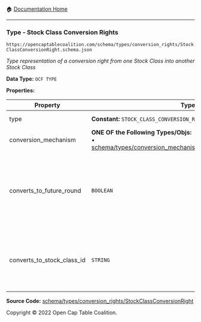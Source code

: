 :house: [Documentation Home](../../../../README.md)

---

### Type - Stock Class Conversion Rights

`https://opencaptablecoalition.com/schema/types/conversion_rights/StockClassConversionRight.schema.json`

_Type representation of a conversion right from one Stock Class into another Stock Class_

**Data Type:** `OCF TYPE`

**Properties:**

| Property                   | Type                                                                                                                                                                | Description                                                                                                         | Required   |
| -------------------------- | ------------------------------------------------------------------------------------------------------------------------------------------------------------------- | ------------------------------------------------------------------------------------------------------------------- | ---------- |
| type                       | **Constant:** `STOCK_CLASS_CONVERSION_RIGHT`                                                                                                                        | Scalar Constant                                                                                                     | -          |
| conversion_mechanism       | **ONE OF the Following Types/Objs:**</br>&bull; [schema/types/conversion_mechanisms/RatioConversionMechanism](../conversion_mechanisms/RatioConversionMechanism.md) |                                                                                                                     | `REQUIRED` |
| converts_to_future_round   | `BOOLEAN`                                                                                                                                                           | Is this stock class potentially convertible into a future, as-yet undetermined stock class (e.g. Founder Preferred) | -          |
| converts_to_stock_class_id | `STRING`                                                                                                                                                            | The identifier of the existing, known stock class this stock class can convert into                                 | -          |

**Source Code:** [schema/types/conversion_rights/StockClassConversionRight](../../../../../schema/types/conversion_rights/StockClassConversionRight.schema.json)

Copyright © 2022 Open Cap Table Coalition.
